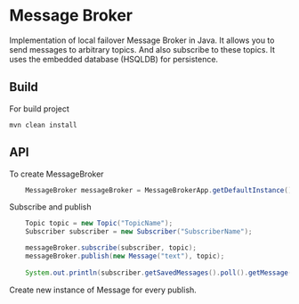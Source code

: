 # Message Broker

Implementation of local failover Message Broker in Java. It allows you to send messages to arbitrary topics. And also subscribe to these topics. It uses the embedded database (HSQLDB) for persistence.

## Build

For build project 

```
mvn clean install
```

## API

To create MessageBroker
```JAVA
    MessageBroker messageBroker = MessageBrokerApp.getDefaultInstance();
```

Subscribe and publish
```JAVA
    Topic topic = new Topic("TopicName");
    Subscriber subscriber = new Subscriber("SubscriberName");

    messageBroker.subscribe(subscriber, topic);
    messageBroker.publish(new Message("text"), topic);
    
    System.out.println(subscriber.getSavedMessages().poll().getMessage());
```

Create new instance of Message for every publish.